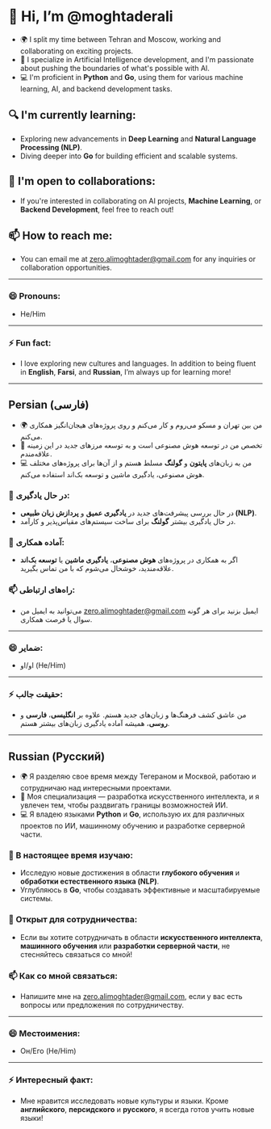 # 👋 Hi, I’m @moghtaderali

- 🌍 I split my time between Tehran and Moscow, working and collaborating on exciting projects.
- 🤖 I specialize in Artificial Intelligence development, and I'm passionate about pushing the boundaries of what's possible with AI.
- 💻 I'm proficient in **Python** and **Go**, using them for various machine learning, AI, and backend development tasks.

## 🔍 I'm currently learning:
- Exploring new advancements in **Deep Learning** and **Natural Language Processing (NLP)**.
- Diving deeper into **Go** for building efficient and scalable systems.

## 💬 I'm open to collaborations:
- If you're interested in collaborating on AI projects, **Machine Learning**, or **Backend Development**, feel free to reach out!

## 📫 How to reach me:
- You can email me at [zero.alimoghtader@gmail.com](mailto:zero.alimoghtader@gmail.com) for any inquiries or collaboration opportunities.

---

### 😄 Pronouns:
- He/Him

---

### ⚡ Fun fact:
- I love exploring new cultures and languages. In addition to being fluent in **English**, **Farsi**, and **Russian**, I’m always up for learning more!

---

## Persian (فارسی)

- 🌍 من بین تهران و مسکو می‌روم و کار می‌کنم و روی پروژه‌های هیجان‌انگیز همکاری می‌کنم.
- 🤖 تخصص من در توسعه هوش مصنوعی است و به توسعه مرزهای جدید در این زمینه علاقه‌مندم.
- 💻 من به زبان‌های **پایتون** و **گولنگ** مسلط هستم و از آن‌ها برای پروژه‌های مختلف هوش مصنوعی، یادگیری ماشین و توسعه بک‌اند استفاده می‌کنم.

### 🧠 در حال یادگیری:
- در حال بررسی پیشرفت‌های جدید در **یادگیری عمیق** و **پردازش زبان طبیعی (NLP)**.
- در حال یادگیری بیشتر **گولنگ** برای ساخت سیستم‌های مقیاس‌پذیر و کارآمد.

### 💬 آماده همکاری:
- اگر به همکاری در پروژه‌های **هوش مصنوعی**، **یادگیری ماشین** یا **توسعه بک‌اند** علاقه‌مندید، خوشحال می‌شوم که با من تماس بگیرید.

### 📫 راه‌های ارتباطی:
- می‌توانید به ایمیل من [zero.alimoghtader@gmail.com](mailto:zero.alimoghtader@gmail.com) ایمیل بزنید برای هر گونه سوال یا فرصت همکاری.

---

### 😄 ضمایر:
- او/او (He/Him)

---

### ⚡ حقیقت جالب:
- من عاشق کشف فرهنگ‌ها و زبان‌های جدید هستم. علاوه بر **انگلیسی**، **فارسی** و **روسی**، همیشه آماده یادگیری زبان‌های بیشتر هستم.

---

## Russian (Русский)

- 🌍 Я разделяю свое время между Тегераном и Москвой, работаю и сотрудничаю над интересными проектами.
- 🤖 Моя специализация — разработка искусственного интеллекта, и я увлечен тем, чтобы раздвигать границы возможностей ИИ.
- 💻 Я владею языками **Python** и **Go**, использую их для различных проектов по ИИ, машинному обучению и разработке серверной части.

### 🧠 В настоящее время изучаю:
- Исследую новые достижения в области **глубокого обучения** и **обработки естественного языка (NLP)**.
- Углубляюсь в **Go**, чтобы создавать эффективные и масштабируемые системы.

### 💬 Открыт для сотрудничества:
- Если вы хотите сотрудничать в области **искусственного интеллекта**, **машинного обучения** или **разработки серверной части**, не стесняйтесь связаться со мной!

### 📫 Как со мной связаться:
- Напишите мне на [zero.alimoghtader@gmail.com](mailto:zero.alimoghtader@gmail.com), если у вас есть вопросы или предложения по сотрудничеству.

---

### 😄 Местоимения:
- Он/Его (He/Him)

---

### ⚡ Интересный факт:
- Мне нравится исследовать новые культуры и языки. Кроме **английского**, **персидского** и **русского**, я всегда готов учить новые языки!


<!---
moghtaderali/moghtaderali is a ✨ special ✨ repository because its `README.md` (this file) appears on your GitHub profile.
You can click the Preview link to take a look at your changes.
--->
